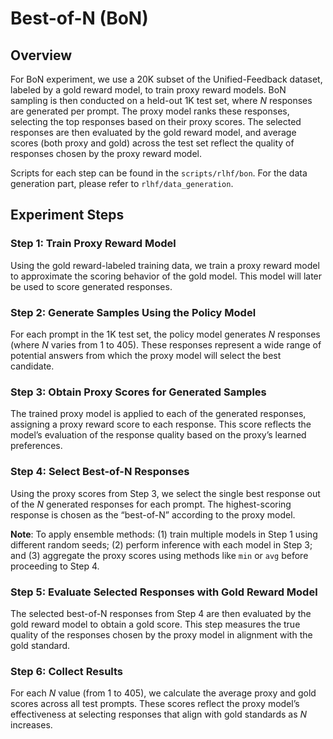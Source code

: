# Best-of-N (BoN)

## Overview

For BoN experiment, we use a 20K subset of the Unified-Feedback dataset, labeled by a gold reward model, to train proxy reward models. BoN sampling is then conducted on a held-out 1K test set, where $N$ responses are generated per prompt. The proxy model ranks these responses, selecting the top responses based on their proxy scores. The selected responses are then evaluated by the gold reward model, and average scores (both proxy and gold) across the test set reflect the quality of responses chosen by the proxy reward model.

Scripts for each step can be found in the `scripts/rlhf/bon`. For the data generation part, please refer to `rlhf/data_generation`.


## Experiment Steps


### Step 1: Train Proxy Reward Model

Using the gold reward-labeled training data, we train a proxy reward model to approximate the scoring behavior of the gold model. This model will later be used to score generated responses.

### Step 2: Generate Samples Using the Policy Model

For each prompt in the 1K test set, the policy model generates $N$ responses (where $N$ varies from 1 to 405). These responses represent a wide range of potential answers from which the proxy model will select the best candidate.

### Step 3: Obtain Proxy Scores for Generated Samples

The trained proxy model is applied to each of the generated responses, assigning a proxy reward score to each response. This score reflects the model’s evaluation of the response quality based on the proxy’s learned preferences.

### Step 4: Select Best-of-N Responses

Using the proxy scores from Step 3, we select the single best response out of the $N$ generated responses for each prompt. The highest-scoring response is chosen as the “best-of-N” according to the proxy model. 

**Note**: To apply ensemble methods: (1) train multiple models in Step 1 using different random seeds; (2) perform inference with each model in Step 3; and (3) aggregate the proxy scores using methods like `min` or `avg` before proceeding to Step 4.

### Step 5: Evaluate Selected Responses with Gold Reward Model

The selected best-of-N responses from Step 4 are then evaluated by the gold reward model to obtain a gold score. This step measures the true quality of the responses chosen by the proxy model in alignment with the gold standard.

### Step 6: Collect Results

For each $N$ value (from 1 to 405), we calculate the average proxy and gold scores across all test prompts. These scores reflect the proxy model’s effectiveness at selecting responses that align with gold standards as $N$ increases.
